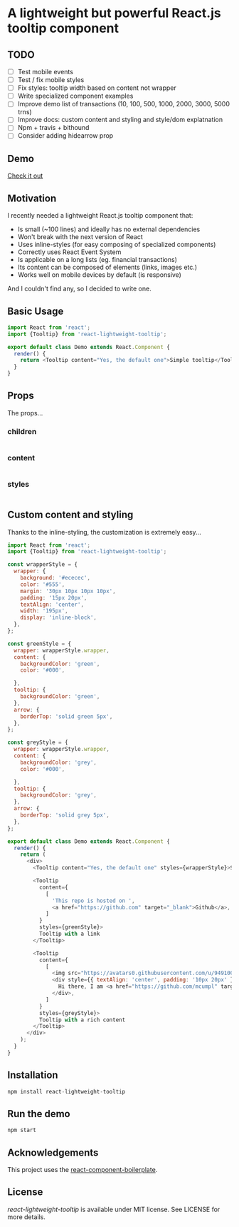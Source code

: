# A lightweight but powerful React.js tooltip component

## TODO
- [ ] Test mobile events
- [ ] Test / fix mobile styles
- [ ] Fix styles: tooltip width based on content not wrapper
- [ ] Write specialized component examples
- [ ] Improve demo list of transactions (10, 100, 500, 1000, 2000, 3000, 5000 trns)
- [ ] Improve docs: custom content and styling and style/dom explatnation
- [ ] Npm + travis + bithound
- [ ] Consider adding hidearrow prop

## Demo
[Check it out](https://mcumpl.github.io/react-lightweight-tooltip/)

## Motivation
I recently needed a lightweight React.js tooltip component that:

* Is small (~100 lines) and ideally has no external dependencies
* Won't break with the next version of React
* Uses inline-styles (for easy composing of specialized components)
* Correctly uses React Event System
* Is applicable on a long lists (eg. financial transactions)
* Its content can be composed of elements (links, images etc.)
* Works well on mobile devices by default (is responsive)

And I couldn't find any, so I decided to write one.

## Basic Usage

```js
import React from 'react';
import {Tooltip} from 'react-lightweight-tooltip';

export default class Demo extends React.Component {
  render() {
    return <Tooltip content="Yes, the default one">Simple tooltip</Tooltip>;
  }
}
```

## Props
The props...

### children
```js

```

### content
```js

```

### styles
```js

```

## Custom content and styling 
Thanks to the inline-styling, the customization is extremely easy...
```js
import React from 'react';
import {Tooltip} from 'react-lightweight-tooltip';

const wrapperStyle = {
  wrapper: {
    background: '#ececec',
    color: '#555',
    margin: '30px 10px 10px 10px',
    padding: '15px 20px',
    textAlign: 'center',
    width: '195px',
    display: 'inline-block',
  },
};

const greenStyle = {
  wrapper: wrapperStyle.wrapper,
  content: {
    backgroundColor: 'green',
    color: '#000',

  },
  tooltip: {
    backgroundColor: 'green',
  },
  arrow: {
    borderTop: 'solid green 5px',
  },
};

const greyStyle = {
  wrapper: wrapperStyle.wrapper,
  content: {
    backgroundColor: 'grey',
    color: '#000',

  },
  tooltip: {
    backgroundColor: 'grey',
  },
  arrow: {
    borderTop: 'solid grey 5px',
  },
};

export default class Demo extends React.Component {
  render() {
    return (
      <div>
        <Tooltip content="Yes, the default one" styles={wrapperStyle}>Simple tooltip</Tooltip>

        <Tooltip
          content={
            [
              'This repo is hosted on ',
              <a href="https://github.com" target="_blank">Github</a>,
            ]
          }
          styles={greenStyle}>
          Tooltip with a link
        </Tooltip>

        <Tooltip
          content={
            [
              <img src="https://avatars0.githubusercontent.com/u/9491005" style={{ width: '100px', borderRadius: '50%' }} />,
              <div style={{ textAlign: 'center', padding: '10px 20px' }}>
                Hi there, I am <a href="https://github.com/mcumpl" target="_blank">Michal</a> and I love corrida de toros! <em>Not...</em>
              </div>,
            ]
          }
          styles={greyStyle}>
          Tooltip with a rich content
        </Tooltip>
      </div>
    );
  }
}
```

## Installation
```js
npm install react-lightweight-tooltip
```


## Run the demo
```js
npm start
```

## Acknowledgements

This project uses the [react-component-boilerplate](https://github.com/survivejs/react-component-boilerplate).

## License

*react-lightweight-tooltip* is available under MIT license. See LICENSE for more details.

